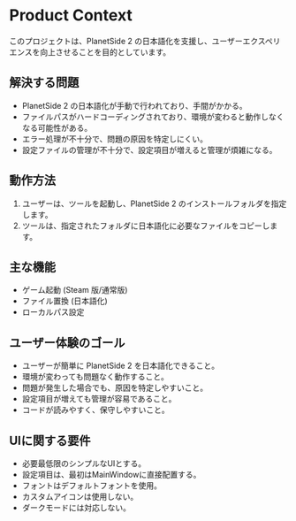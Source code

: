 # Product Context

このプロジェクトは、PlanetSide 2 の日本語化を支援し、ユーザーエクスペリエンスを向上させることを目的としています。

## 解決する問題

*   PlanetSide 2 の日本語化が手動で行われており、手間がかかる。
*   ファイルパスがハードコーディングされており、環境が変わると動作しなくなる可能性がある。
*   エラー処理が不十分で、問題の原因を特定しにくい。
*   設定ファイルの管理が不十分で、設定項目が増えると管理が煩雑になる。

## 動作方法

1.  ユーザーは、ツールを起動し、PlanetSide 2 のインストールフォルダを指定します。
2.  ツールは、指定されたフォルダに日本語化に必要なファイルをコピーします。

## 主な機能

*   ゲーム起動 (Steam 版/通常版)
*   ファイル置換 (日本語化)
*   ローカルパス設定

## ユーザー体験のゴール

*   ユーザーが簡単に PlanetSide 2 を日本語化できること。
*   環境が変わっても問題なく動作すること。
*   問題が発生した場合でも、原因を特定しやすいこと。
*   設定項目が増えても管理が容易であること。
*   コードが読みやすく、保守しやすいこと。

## UIに関する要件

*   必要最低限のシンプルなUIとする。
*   設定項目は、最初はMainWindowに直接配置する。
*   フォントはデフォルトフォントを使用。
*   カスタムアイコンは使用しない。
*   ダークモードには対応しない。